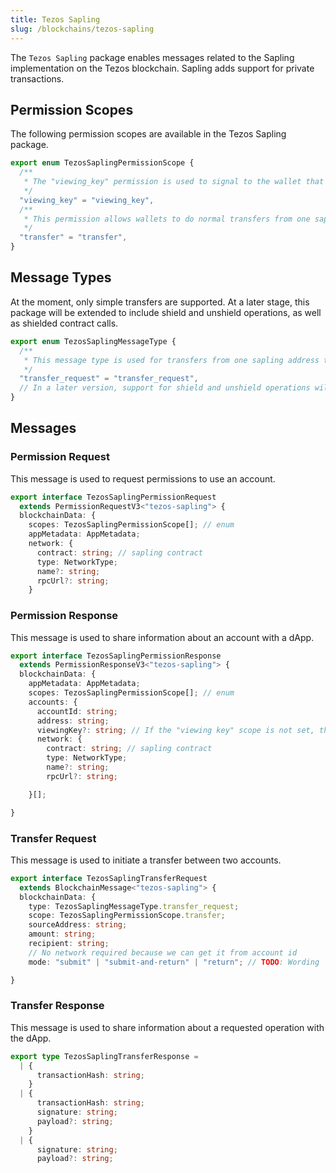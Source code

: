 ```yaml
---
title: Tezos Sapling
slug: /blockchains/tezos-sapling
---
```


The `Tezos Sapling` package enables messages related to the Sapling implementation on the Tezos blockchain. Sapling adds support for private transactions.

## Permission Scopes

The following permission scopes are available in the Tezos Sapling package.

```ts
export enum TezosSaplingPermissionScope {
  /**
   * The "viewing_key" permission is used to signal to the wallet that a dApp requests access to the viewing key. Sharing the viewing key will give up ALL privacy advantages of sapling, so this permission should only be granted in very specific cases.
   */
  "viewing_key" = "viewing_key",
  /**
   * This permission allows wallets to do normal transfers from one sapling account to another.
   */
  "transfer" = "transfer",
}
```

## Message Types

At the moment, only simple transfers are supported. At a later stage, this package will be extended to include shield and unshield operations, as well as shielded contract calls.

```ts
export enum TezosSaplingMessageType {
  /**
   * This message type is used for transfers from one sapling address to another.
   */
  "transfer_request" = "transfer_request",
  // In a later version, support for shield and unshield operations will most likely be added.
}
```

## Messages

### Permission Request

This message is used to request permissions to use an account.

```ts
export interface TezosSaplingPermissionRequest
  extends PermissionRequestV3<"tezos-sapling"> {
  blockchainData: {
    scopes: TezosSaplingPermissionScope[]; // enum
    appMetadata: AppMetadata;
    network: {
      contract: string; // sapling contract
      type: NetworkType;
      name?: string;
      rpcUrl?: string;
    }
```

### Permission Response

This message is used to share information about an account with a dApp.

```ts
export interface TezosSaplingPermissionResponse
  extends PermissionResponseV3<"tezos-sapling"> {
  blockchainData: {
    appMetadata: AppMetadata;
    scopes: TezosSaplingPermissionScope[]; // enum
    accounts: {
      accountId: string;
      address: string;
      viewingKey?: string; // If the "viewing key" scope is not set, this value has to be removed by the SDK
      network: {
        contract: string; // sapling contract
        type: NetworkType;
        name?: string;
        rpcUrl?: string;

    }[];

}
```

### Transfer Request

This message is used to initiate a transfer between two accounts.

```ts
export interface TezosSaplingTransferRequest
  extends BlockchainMessage<"tezos-sapling"> {
  blockchainData: {
    type: TezosSaplingMessageType.transfer_request;
    scope: TezosSaplingPermissionScope.transfer;
    sourceAddress: string;
    amount: string;
    recipient: string;
    // No network required because we can get it from account id
    mode: "submit" | "submit-and-return" | "return"; // TODO: Wording

}
```

### Transfer Response

This message is used to share information about a requested operation with the dApp.

```ts
export type TezosSaplingTransferResponse =
  | {
      transactionHash: string;
    }
  | {
      transactionHash: string;
      signature: string;
      payload?: string;
    }
  | {
      signature: string;
      payload?: string;

```
